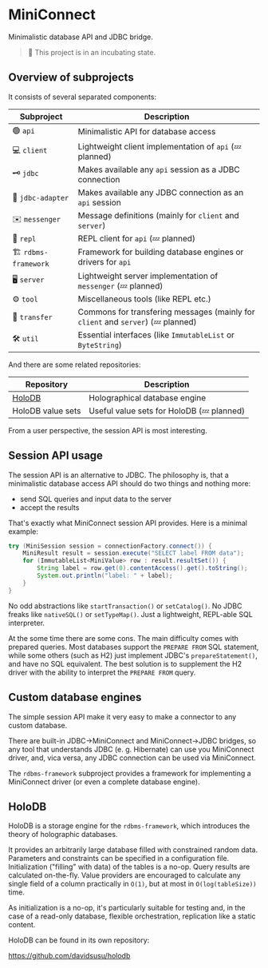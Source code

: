 # MiniConnect

Minimalistic database API and JDBC bridge.

> :construction: This project is in an incubating state.

## Overview of subprojects

It consists of several separated components:

| Subproject | Description |
| ---------- | ----------- |
| :green_circle: `api` | Minimalistic API for database access |
| :computer: `client` | Lightweight client implementation of `api` (:zzz: planned) |
| :old_key: `jdbc` | Makes available any `api` session as a JDBC connection |
| :electric_plug: `jdbc-adapter` | Makes available any JDBC connection as an `api` session |
| :envelope: `messenger` | Message definitions (mainly for `client` and `server`) |
| :repeat: `repl` | REPL client for `api` (:zzz: planned) |
| :building_construction: `rdbms-framework` | Framework for building database engines or drivers for `api` |
| :desktop_computer: `server` | Lightweight server implementation of `messenger` (:zzz: planned) |
| :gear: `tool` | Miscellaneous tools (like REPL etc.) |
| :truck: `transfer` | Commons for transfering messages (mainly for `client` and `server`) (:zzz: planned) |
| :hammer_and_wrench: `util` | Essential interfaces (like `ImmutableList` or `ByteString`) |

And there are some related repositories:

| Repository | Description |
| ---------- | ----------- |
| [HoloDB](https://github.com/davidsusu/holodb) | Holographical database engine |
| HoloDB value sets | Useful value sets for HoloDB (:zzz: planned) |

From a user perspective, the session API is most interesting.

## Session API usage

The session API is an alternative to JDBC.
The philosophy is, that a minimalistic database access API should
do two things and nothing more:

- send SQL queries and input data to the server
- accept the results

That's exactly what MiniConnect session API provides.
Here is a minimal example:

```java
try (MiniSession session = connectionFactory.connect()) {
    MiniResult result = session.execute("SELECT label FROM data");
    for (ImmutableList<MiniValue> row : result.resultSet()) {
        String label = row.get(0).contentAccess().get().toString();
        System.out.println("label: " + label);
    }
}
```

No odd abstractions like `startTransaction()` or `setCatalog()`.
No JDBC freaks like `nativeSQL()` or `setTypeMap()`.
Just a lightweight, REPL-able SQL interpreter.

At the some time there are some cons.
The main difficulty comes with prepared queries.
Most databases support the `PREPARE FROM` SQL statement,
while some others (such as H2) just implement JDBC's `prepareStatement()`,
and have no SQL equivalent.
The best solution is to supplement the H2 driver with the ability
to interpret the `PREPARE FROM` query.

## Custom database engines

The simple session API make it very easy to make a connector to any custom database.

There are built-in JDBC->MiniConnect and MiniConnect->JDBC bridges,
so any tool that understands JDBC (e. g. Hibernate) can use you MiniConnect driver,
and, vica versa, any JDBC connection can be used via MiniConnect.

The `rdbms-framework` subproject provides a framework for implementing
a MiniConnect driver (or even a complete database engine).

## HoloDB

HoloDB is a storage engine for the `rdbms-framework`,
which introduces the theory of holographic databases.

It provides an arbitrarily large database filled with constrained random data.
Parameters and constraints can be specified in a configuration file.
Initialization ("filling" with data) of the tables is a no-op.
Query results are calculated on-the-fly.
Value providers are encouraged to calculate any single field of a column
practically in `O(1)`, but at most in `O(log(tableSize))` time.

As initialization is a no-op, it's particularly suitable for testing
and, in the case of a read-only database,
flexible orchestration, replication like a static content.

HoloDB can be found in its own repository:

https://github.com/davidsusu/holodb
